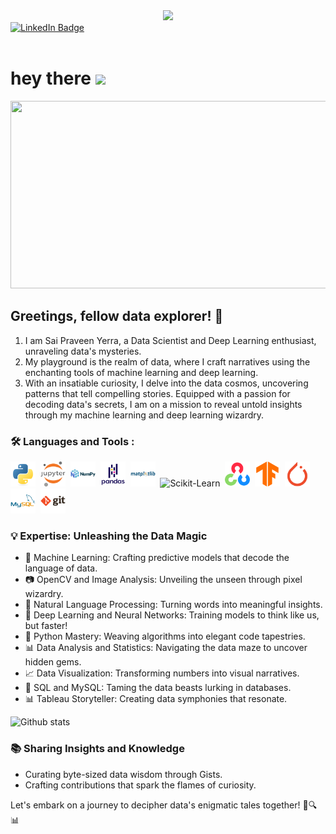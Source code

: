 <!-- Replace this with an eye-catching banner image URL -->
<div id="header" align="center">
  <img src="https://media.giphy.com/media/M9gbBd9nbDrOTu1Mqx/giphy.gif" width="100"/>
</div>
<div id="badges">
  <a href="(https://www.linkedin.com/in/sai-praveen-yerra-ab1405192/)">
    <img src="https://img.shields.io/badge/LinkedIn-blue?style=for-the-badge&logo=linkedin&logoColor=white" alt="LinkedIn Badge"/>
  </a>
  </div>
<img src="https://komarev.com/ghpvc/?username=KIRANKUMAR7-P&style=flat-square&color=blue" alt=""/>
<h1>
  hey there
  <img src="https://media.giphy.com/media/hvRJCLFzcasrR4ia7z/giphy.gif" width="30px"/>
</h1>
<div align="center">
  <img src="https://media.giphy.com/media/dWesBcTLavkZuG35MI/giphy.gif" width="600" height="300"/>
</div>

## Greetings, fellow data explorer! 👋

1. I am Sai Praveen Yerra, a Data Scientist and Deep Learning enthusiast, unraveling data's mysteries.
2. My playground is the realm of data, where I craft narratives using the enchanting tools of machine learning and deep learning.
3. With an insatiable curiosity, I delve into the data cosmos, uncovering patterns that tell compelling stories.
Equipped with a passion for decoding data's secrets, I am on a mission to reveal untold insights through my machine learning and deep learning wizardry.

### :hammer_and_wrench: Languages and Tools :
<div>
  <img src="https://github.com/devicons/devicon/blob/master/icons/python/python-original.svg" title="Python" alt="Python" width="40" height="40"/>&nbsp;
  <img src="https://github.com/devicons/devicon/blob/master/icons/jupyter/jupyter-original-wordmark.svg" title="Jupyter" alt="Jupyter" width="40" height="40"/>&nbsp;
  <img src="https://github.com/devicons/devicon/blob/master/icons/numpy/numpy-original-wordmark.svg" title="NumPy" alt="NumPy" width="40" height="40"/>&nbsp;
  <img src="https://github.com/devicons/devicon/blob/master/icons/pandas/pandas-original-wordmark.svg" title="Pandas" alt="Pandas" width="40" height="40"/>&nbsp;
  <img src="https://github.com/devicons/devicon/blob/master/icons/matplotlib/matplotlib-original-wordmark.svg" title="Matplotlib" alt="Matplotlib" width="40" height="40"/>&nbsp;
  <img src="https://github.com/devicons/devicon/blob/master/icons/scikit-learn/scikit-learn-original.svg" title="Scikit-Learn" alt="Scikit-Learn" width="40" height="40"/>&nbsp;
  <img src="https://github.com/devicons/devicon/blob/master/icons/opencv/opencv-original.svg" title="OpenCV" alt="OpenCV" width="40" height="40"/>&nbsp;
  <img src="https://github.com/devicons/devicon/blob/master/icons/tensorflow/tensorflow-original.svg" title="TensorFlow" alt="TensorFlow" width="40" height="40"/>&nbsp;
  <img src="https://github.com/devicons/devicon/blob/master/icons/pytorch/pytorch-original.svg" title="PyTorch" alt="PyTorch" width="40" height="40"/>&nbsp;
  <img src="https://github.com/devicons/devicon/blob/master/icons/mysql/mysql-original-wordmark.svg" title="SQL" alt="SQL" width="40" height="40"/>&nbsp;
  <img src="https://github.com/devicons/devicon/blob/master/icons/git/git-original-wordmark.svg" title="Git" alt="Git" width="40" height="40"/>
</div>


### 💡 Expertise: Unleashing the Data Magic

- 🤖 Machine Learning: Crafting predictive models that decode the language of data.
- 📷 OpenCV and Image Analysis: Unveiling the unseen through pixel wizardry.
- 📝 Natural Language Processing: Turning words into meaningful insights.
- 🧠 Deep Learning and Neural Networks: Training models to think like us, but faster!
- 🐍 Python Mastery: Weaving algorithms into elegant code tapestries.
- 📊 Data Analysis and Statistics: Navigating the data maze to uncover hidden gems.
- 📈 Data Visualization: Transforming numbers into visual narratives.
- 🎲 SQL and MySQL: Taming the data beasts lurking in databases.
- 📊 Tableau Storyteller: Creating data symphonies that resonate.
  
![Github stats](https://www.linkedin.com/in/sai-praveen-yerra-ab1405192/)

### 📚 Sharing Insights and Knowledge

- Curating byte-sized data wisdom through Gists.
- Crafting contributions that spark the flames of curiosity.

Let's embark on a journey to decipher data's enigmatic tales together! 🚀🔍📊

